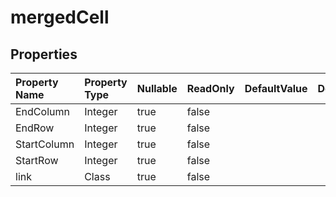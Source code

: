 # **mergedCell**

 

## **Properties**

| Property Name | Property Type | Nullable |  ReadOnly | DefaultValue | Description | 
| :- | :- | :- |:- |  :- | :- |
|EndColumn|Integer|true|false |  ||
|EndRow|Integer|true|false |  ||
|StartColumn|Integer|true|false |  ||
|StartRow|Integer|true|false |  ||
|link|Class|true|false |  ||

